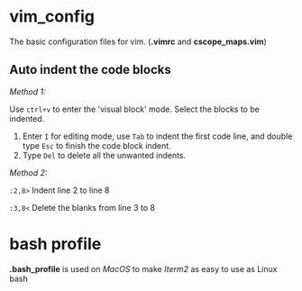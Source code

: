# vim_config
The basic configuration files for vim. (**.vimrc** and **cscope_maps.vim**)

## Auto indent the code blocks
*Method 1:*

Use `ctrl+v` to enter the 'visual block' mode. Select the blocks to be indented. 
1) Enter `I` for editing mode, use `Tab` to indent the first code line, and double type `Esc` to finish the code block indent. 
2) Type `Del` to delete all the unwanted indents.

*Method 2:*

`:2,8>`    Indent line 2 to line 8

`:3,8<`    Delete the blanks from line 3 to 8


# bash profile
**.bash_profile** is used on *MacOS* to make *Iterm2* as easy to use as Linux bash
